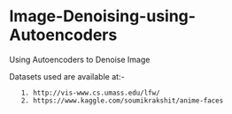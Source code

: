 # Image-Denoising-using-Autoencoders
Using Autoencoders to Denoise Image

Datasets used are available at:-
       
       1. http://vis-www.cs.umass.edu/lfw/
       2. https://www.kaggle.com/soumikrakshit/anime-faces
